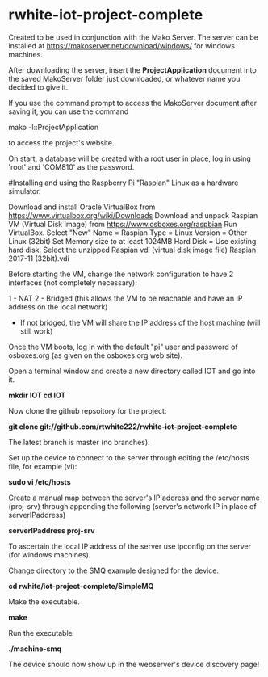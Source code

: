 # rwhite-iot-project-complete

Created to be used in conjunction with the Mako Server. The server can be installed at
https://makoserver.net/download/windows/
for windows machines.



After downloading the server, insert the **ProjectApplication** document into the saved MakoServer folder just downloaded, 
or whatever name you decided to give it.

If you use the command prompt to access the MakoServer document after saving it, you can use the command

mako -l::ProjectApplication

to access the project's website.

On start, a database will be created with a root user in place, log in using 'root' and 'COM810' as the password.


#Installing and using the Raspberry Pi "Raspian" Linux as a hardware simulator.

Download and install Oracle VirtualBox from https://www.virtualbox.org/wiki/Downloads
Download and unpack Raspian VM (Virtual Disk Image) from https://www.osboxes.org/raspbian
Run VirtualBox.
    Select "New"
        Name = Raspian
        Type = Linux
        Version = Other Linux (32bit)
        Set Memory size to at least 1024MB
        Hard Disk = Use existing hard disk. Select the unzipped Raspian vdi (virtual disk image file)
                    Raspian 2017-11 (32bit).vdi


Before starting the VM, change the network configuration to have 2 interfaces (not completely necessary):

1 - NAT
2 - Bridged (this allows the VM to be reachable and have an IP address on the local network)
  - If not bridged, the VM will share the IP address of the host machine (will still work)





Once the VM boots, log in with the default "pi" user and password of osboxes.org (as given on the osboxes.org web site).


Open a terminal window and create a new directory called IOT and go into it.

**mkdir IOT
cd IOT**

Now clone the github repsoitory for the project:

**git clone git://github.com/rtwhite222/rwhite-iot-project-complete**

The latest branch is master (no branches).

Set up the device to connect to the server through editing the /etc/hosts file, for example (vi):

**sudo vi /etc/hosts**

Create a manual map between the server's IP address and the server name (proj-srv)
through appending the following (server's network IP in place of serverIPaddress) 

**serverIPaddress		proj-srv**

To ascertain the local IP address of the server use ipconfig on the server (for windows machines).

Change directory to the SMQ example designed for the device.

**cd rwhite/iot-project-complete/SimpleMQ**

Make the executable.

**make**

Run the executable

**./machine-smq**

The device should now show up in the webserver's device discovery page!
